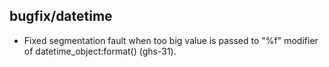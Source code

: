 ## bugfix/datetime

* Fixed segmentation fault when too big value is passed to "%f" modifier of
  datetime_object:format() (ghs-31).
